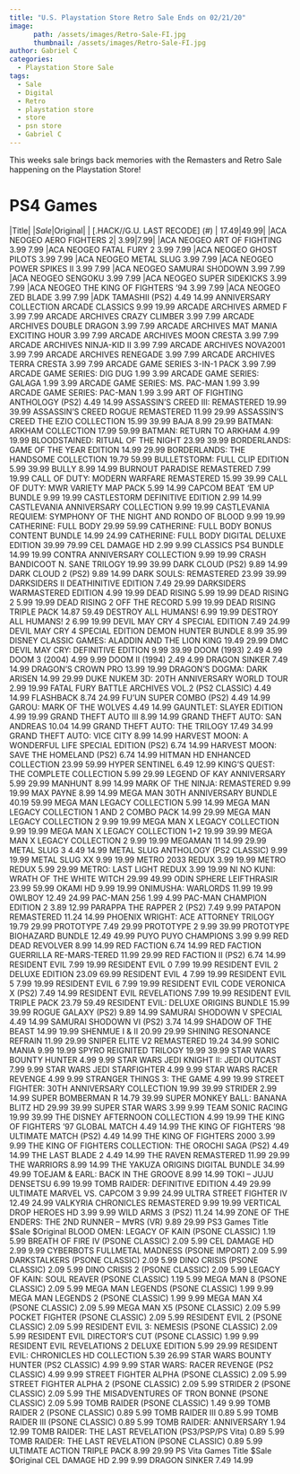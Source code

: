 ```yaml
---
title: "U.S. Playstation Store Retro Sale Ends on 02/21/20"
image:
      path: /assets/images/Retro-Sale-FI.jpg
      thumbnail: /assets/images/Retro-Sale-FI.jpg
author: Gabriel C
categories:
  - Playstation Store Sale
tags:
  - Sale
  - Digital
  - Retro
  - playstation store
  - store
  - psn store
  - Gabriel C
---
```

This weeks sale brings back memories with the Remasters and Retro Sale happening on the Playstation Store!


# PS4 Games

|Title|	                                        |$Sale|$Original|
| [.HACK//G.U. LAST RECODE] (#) |                      17.49|49.99|
|ACA NEOGEO AERO FIGHTERS 2|	                    3.99|7.99|
|ACA NEOGEO ART OF FIGHTING	                    3.99	7.99
|ACA NEOGEO FATAL FURY 2	                      3.99	7.99
|ACA NEOGEO GHOST PILOTS	                      3.99	7.99
|ACA NEOGEO METAL SLUG	                        3.99	7.99
|ACA NEOGEO POWER SPIKES II	                    3.99	7.99
|ACA NEOGEO SAMURAI SHODOWN	                    3.99	7.99
|ACA NEOGEO SENGOKU	                            3.99	7.99
|ACA NEOGEO SUPER SIDEKICKS	                    3.99	7.99
|ACA NEOGEO THE KING OF FIGHTERS ’94	          3.99	7.99
|ACA NEOGEO ZED BLADE	                          3.99	7.99
|ADK TAMASHII (PS2)	                            4.49	14.99
ANNIVERSARY COLLECTION ARCADE CLASSICS	        9.99	19.99
ARCADE ARCHIVES ARMED F	                        3.99	7.99
ARCADE ARCHIVES CRAZY CLIMBER	                  3.99	7.99
ARCADE ARCHIVES DOUBLE DRAGON	                  3.99	7.99
ARCADE ARCHIVES MAT MANIA EXCITING HOUR	        3.99	7.99
ARCADE ARCHIVES MOON CRESTA	                    3.99	7.99
ARCADE ARCHIVES NINJA-KID II	                  3.99	7.99
ARCADE ARCHIVES NOVA2001	                      3.99	7.99
ARCADE ARCHIVES RENEGADE	                      3.99	7.99
ARCADE ARCHIVES TERRA CRESTA	                  3.99	7.99
ARCADE GAME SERIES 3-IN-1 PACK	                3.99	7.99
ARCADE GAME SERIES: DIG DUG	                    1.99	3.99
ARCADE GAME SERIES: GALAGA	                    1.99	3.99
ARCADE GAME SERIES: MS. PAC-MAN	                1.99	3.99
ARCADE GAME SERIES: PAC-MAN	                    1.99	3.99
ART OF FIGHTING ANTHOLOGY (PS2)	                4.49	14.99
ASSASSIN’S CREED III: REMASTERED	              19.99	39.99
ASSASSIN’S CREED ROGUE REMASTERED	              11.99	29.99
ASSASSIN’S CREED THE EZIO COLLECTION	          15.99	39.99
BAJA	                                          8.99	29.99
BATMAN: ARKHAM COLLECTION	                      17.99	59.99
BATMAN: RETURN TO ARKHAM	                      4.99	19.99
BLOODSTAINED: RITUAL OF THE NIGHT	              23.99	39.99
BORDERLANDS: GAME OF THE YEAR EDITION	          14.99	29.99
BORDERLANDS: THE HANDSOME COLLECTION	          19.79	59.99
BULLETSTORM: FULL CLIP EDITION	                5.99	39.99
BULLY	                                          8.99	14.99
BURNOUT PARADISE REMASTERED	                    7.99	19.99
CALL OF DUTY: MODERN WARFARE REMASTERED	        15.99	39.99
CALL OF DUTY: MWR VARIETY MAP PACK	            5.99	14.99
CAPCOM BEAT ‘EM UP BUNDLE	                      9.99	19.99
CASTLESTORM DEFINITIVE EDITION	                2.99	14.99
CASTLEVANIA ANNIVERSARY COLLECTION	            9.99	19.99
CASTLEVANIA REQUIEM: SYMPHONY OF THE NIGHT AND RONDO OF BLOOD	9.99	19.99
CATHERINE: FULL BODY	29.99	59.99
CATHERINE: FULL BODY BONUS CONTENT BUNDLE	14.99	24.99
CATHERINE: FULL BODY DIGITAL DELUXE EDITION	39.99	79.99
CEL DAMAGE HD	2.99	9.99
CLASSICS PS4 BUNDLE	14.99	19.99
CONTRA ANNIVERSARY COLLECTION	9.99	19.99
CRASH BANDICOOT N. SANE TRILOGY	19.99	39.99
DARK CLOUD (PS2)	9.89	14.99
DARK CLOUD 2 (PS2)	9.89	14.99
DARK SOULS: REMASTERED	23.99	39.99
DARKSIDERS II DEATHINITIVE EDITION	7.49	29.99
DARKSIDERS WARMASTERED EDITION	4.99	19.99
DEAD RISING	5.99	19.99
DEAD RISING 2	5.99	19.99
DEAD RISING 2 OFF THE RECORD	5.99	19.99
DEAD RISING TRIPLE PACK	14.87	59.49
DESTROY ALL HUMANS!	6.99	19.99
DESTROY ALL HUMANS! 2	6.99	19.99
DEVIL MAY CRY 4 SPECIAL EDITION	7.49	24.99
DEVIL MAY CRY 4 SPECIAL EDITION DEMON HUNTER BUNDLE	8.99	35.99
DISNEY CLASSIC GAMES: ALADDIN AND THE LION KING	19.49	29.99
DMC DEVIL MAY CRY: DEFINITIVE EDITION	9.99	39.99
DOOM (1993)	2.49	4.99
DOOM 3 (2004)	4.99	9.99
DOOM II (1994)	2.49	4.99
DRAGON SINKER	7.49	14.99
DRAGON’S CROWN PRO	13.99	19.99
DRAGON’S DOGMA: DARK ARISEN	14.99	29.99
DUKE NUKEM 3D: 20TH ANNIVERSARY WORLD TOUR	2.99	19.99
FATAL FURY BATTLE ARCHIVES VOL.2 (PS2 CLASSIC)	4.49	14.99
FLASHBACK	8.74	24.99
FU’UN SUPER COMBO (PS2)	4.49	14.99
GAROU: MARK OF THE WOLVES	4.49	14.99
GAUNTLET: SLAYER EDITION	4.99	19.99
GRAND THEFT AUTO III	8.99	14.99
GRAND THEFT AUTO: SAN ANDREAS	10.04	14.99
GRAND THEFT AUTO: THE TRILOGY	17.49	34.99
GRAND THEFT AUTO: VICE CITY	8.99	14.99
HARVEST MOON: A WONDERFUL LIFE SPECIAL EDITION (PS2)	6.74	14.99
HARVEST MOON: SAVE THE HOMELAND (PS2)	6.74	14.99
HITMAN HD ENHANCED COLLECTION	23.99	59.99
HYPER SENTINEL	6.49	12.99
KING’S QUEST: THE COMPLETE COLLECTION	5.99	29.99
LEGEND OF KAY ANNIVERSARY	5.99	29.99
MANHUNT	8.99	14.99
MARK OF THE NINJA: REMASTERED	9.99	19.99
MAX PAYNE	8.99	14.99
MEGA MAN 30TH ANNIVERSARY BUNDLE	40.19	59.99
MEGA MAN LEGACY COLLECTION	5.99	14.99
MEGA MAN LEGACY COLLECTION 1 AND 2 COMBO PACK	14.99	29.99
MEGA MAN LEGACY COLLECTION 2	9.99	19.99
MEGA MAN X LEGACY COLLECTION	9.99	19.99
MEGA MAN X LEGACY COLLECTION 1+2	19.99	39.99
MEGA MAN X LEGACY COLLECTION 2	9.99	19.99
MEGAMAN 11	14.99	29.99
METAL SLUG 3	4.49	14.99
METAL SLUG ANTHOLOGY (PS2 CLASSIC)	9.99	19.99
METAL SLUG XX	9.99	19.99
METRO 2033 REDUX	3.99	19.99
METRO REDUX	5.99	29.99
METRO: LAST LIGHT REDUX	3.99	19.99
NI NO KUNI: WRATH OF THE WHITE WITCH	29.99	49.99
ODIN SPHERE LEIFTHRASIR	23.99	59.99
OKAMI HD	9.99	19.99
ONIMUSHA: WARLORDS	11.99	19.99
OWLBOY	12.49	24.99
PAC-MAN 256	1.99	4.99
PAC-MAN CHAMPION EDITION 2	3.89	12.99
PARAPPA THE RAPPER 2 (PS2)	7.49	9.99
PATAPON REMASTERED	11.24	14.99
PHOENIX WRIGHT: ACE ATTORNEY TRILOGY	19.79	29.99
PROTOTYPE	7.49	29.99
PROTOTYPE 2	9.99	39.99
PROTOTYPE BIOHAZARD BUNDLE	12.49	49.99
PUYO PUYO CHAMPIONS	3.99	9.99
RED DEAD REVOLVER	8.99	14.99
RED FACTION	6.74	14.99
RED FACTION GUERRILLA RE-MARS-TERED	11.99	29.99
RED FACTION II (PS2)	6.74	14.99
RESIDENT EVIL	7.99	19.99
RESIDENT EVIL 0	7.99	19.99
RESIDENT EVIL 2 DELUXE EDITION	23.09	69.99
RESIDENT EVIL 4	7.99	19.99
RESIDENT EVIL 5	7.99	19.99
RESIDENT EVIL 6	7.99	19.99
RESIDENT EVIL CODE VERONICA X (PS2)	7.49	14.99
RESIDENT EVIL REVELATIONS	7.99	19.99
RESIDENT EVIL TRIPLE PACK	23.79	59.49
RESIDENT EVIL: DELUXE ORIGINS BUNDLE	15.99	39.99
ROGUE GALAXY (PS2)	9.89	14.99
SAMURAI SHODOWN V SPECIAL	4.49	14.99
SAMURAI SHODOWN VI (PS2)	3.74	14.99
SHADOW OF THE BEAST	14.99	19.99
SHENMUE I & II	20.99	29.99
SHINING RESONANCE REFRAIN	11.99	29.99
SNIPER ELITE V2 REMASTERED	19.24	34.99
SONIC MANIA	9.99	19.99
SPYRO REIGNITED TRILOGY	19.99	39.99
STAR WARS BOUNTY HUNTER	4.99	9.99
STAR WARS JEDI KNIGHT II: JEDI OUTCAST	7.99	9.99
STAR WARS JEDI STARFIGHTER	4.99	9.99
STAR WARS RACER REVENGE	4.99	9.99
STRANGER THINGS 3: THE GAME	4.99	19.99
STREET FIGHTER: 30TH ANNIVERSARY COLLECTION	19.99	39.99
STRIDER	2.99	14.99
SUPER BOMBERMAN R	14.79	39.99
SUPER MONKEY BALL: BANANA BLITZ HD	29.99	39.99
SUPER STAR WARS	3.99	9.99
TEAM SONIC RACING	19.99	39.99
THE DISNEY AFTERNOON COLLECTION	4.99	19.99
THE KING OF FIGHTERS ’97 GLOBAL MATCH	4.49	14.99
THE KING OF FIGHTERS ’98 ULTIMATE MATCH (PS2)	4.49	14.99
THE KING OF FIGHTERS 2000	3.99	9.99
THE KING OF FIGHTERS COLLECTION: THE OROCHI SAGA (PS2)	4.49	14.99
THE LAST BLADE 2	4.49	14.99
THE RAVEN REMASTERED	11.99	29.99
THE WARRIORS	8.99	14.99
THE YAKUZA ORIGINS DIGITAL BUNDLE	34.99	49.99
TOEJAM & EARL: BACK IN THE GROOVE	8.99	14.99
TOKI – JUJU DENSETSU	6.99	19.99
TOMB RAIDER: DEFINITIVE EDITION	4.49	29.99
ULTIMATE MARVEL VS. CAPCOM 3	9.99	24.99
ULTRA STREET FIGHTER IV	12.49	24.99
VALKYRIA CHRONICLES REMASTERED	9.99	19.99
VERTICAL DROP HEROES HD	3.99	9.99
WILD ARMS 3 (PS2)	11.24	14.99
ZONE OF THE ENDERS: THE 2ND RUNNER – M∀RS (VR)	9.89	29.99
PS3 Games
Title	$Sale	$Original
BLOOD OMEN: LEGACY OF KAIN (PSONE CLASSIC)	1.19	5.99
BREATH OF FIRE IV (PSONE CLASSIC)	2.09	5.99
CEL DAMAGE HD	2.99	9.99
CYBERBOTS FULLMETAL MADNESS (PSONE IMPORT)	2.09	5.99
DARKSTALKERS (PSONE CLASSIC)	2.09	5.99
DINO CRISIS (PSONE CLASSIC)	2.09	5.99
DINO CRISIS 2 (PSONE CLASSIC)	2.09	5.99
LEGACY OF KAIN: SOUL REAVER (PSONE CLASSIC)	1.19	5.99
MEGA MAN 8 (PSONE CLASSIC)	2.09	5.99
MEGA MAN LEGENDS (PSONE CLASSIC)	1.99	9.99
MEGA MAN LEGENDS 2 (PSONE CLASSIC)	1.99	9.99
MEGA MAN X4 (PSONE CLASSIC)	2.09	5.99
MEGA MAN X5 (PSONE CLASSIC)	2.09	5.99
POCKET FIGHTER (PSONE CLASSIC)	2.09	5.99
RESIDENT EVIL 2 (PSONE CLASSIC)	2.09	5.99
RESIDENT EVIL 3: NEMESIS (PSONE CLASSIC)	2.09	5.99
RESIDENT EVIL DIRECTOR’S CUT (PSONE CLASSIC)	1.99	9.99
RESIDENT EVIL REVELATIONS 2 DELUXE EDITION	5.99	29.99
RESIDENT EVIL: CHRONICLES HD COLLECTION	5.39	26.99
STAR WARS BOUNTY HUNTER (PS2 CLASSIC)	4.99	9.99
STAR WARS: RACER REVENGE (PS2 CLASSIC)	4.99	9.99
STREET FIGHTER ALPHA (PSONE CLASSIC)	2.09	5.99
STREET FIGHTER ALPHA 2 (PSONE CLASSIC)	2.09	5.99
STRIDER 2 (PSONE CLASSIC)	2.09	5.99
THE MISADVENTURES OF TRON BONNE (PSONE CLASSIC)	2.09	5.99
TOMB RAIDER (PSONE CLASSIC)	1.49	9.99
TOMB RAIDER 2 (PSONE CLASSIC)	0.89	5.99
TOMB RAIDER III	0.89	5.99
TOMB RAIDER III (PSONE CLASSIC)	0.89	5.99
TOMB RAIDER: ANNIVERSARY	1.94	12.99
TOMB RAIDER: THE LAST REVELATION (PS3/PSP/PS Vita)	0.89	5.99
TOMB RAIDER: THE LAST REVELATION (PSONE CLASSIC)	0.89	5.99
ULTIMATE ACTION TRIPLE PACK	8.99	29.99
PS Vita Games
Title	$Sale	$Original
CEL DAMAGE HD	2.99	9.99
DRAGON SINKER	7.49	14.99

